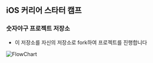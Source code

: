 ## iOS 커리어 스타터 캠프

### 숫자야구 프로젝트 저장소

- 이 저장소를 자신의 저장소로 fork하여 프로젝트를 진행합니다


![FlowChart](https://github.com/woohyeon3382/ios-number-baseball/assets/123448121/0677768b-7bfc-4c19-bcbe-4aff5edb0472)
